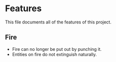 # Features

This file documents all of the features of this project.

## Fire

- Fire can no longer be put out by punching it.
- Entities on fire do not extinguish naturally.
